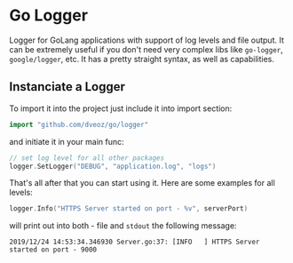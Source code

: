 # Go Logger
Logger for GoLang applications with support of log levels and file output. It can be extremely useful if you don't need very complex libs like `go-logger`, `google/logger`, etc. It has a pretty straight syntax, as well as capabilities.

## Instanciate a Logger

To import it into the project just include it into import section:

```go
import "github.com/dveoz/go/logger"
```

and initiate it in your main func:

```go
// set log level for all other packages
logger.SetLogger("DEBUG", "application.log", "logs")
```

That's all after that you can start using it. Here are some examples for all levels:

```go
logger.Info("HTTPS Server started on port - %v", serverPort)
```

will print out into both - file and `stdout` the following message:

```
2019/12/24 14:53:34.346930 Server.go:37: [INFO   ] HTTPS Server started on port - 9000
```

